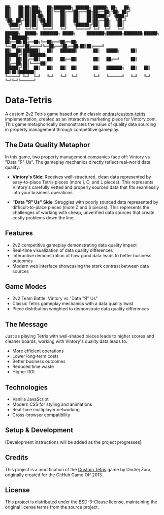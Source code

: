 ```
██╗   ██╗██╗███╗   ██╗████████╗ ██████╗ ██████╗ ██╗   ██╗
██║   ██║██║████╗  ██║╚══██╔══╝██╔═══██╗██╔══██╗╚██╗ ██╔╝
██║   ██║██║██╔██╗ ██║   ██║   ██║   ██║██████╔╝ ╚████╔╝ 
╚██╗ ██╔╝██║██║╚██╗██║   ██║   ██║   ██║██╔══██╗  ╚██╔╝  
 ╚████╔╝ ██║██║ ╚████║   ██║   ╚██████╔╝██║  ██║   ██║   
  ╚═══╝  ╚═╝╚═╝  ╚═══╝   ╚═╝    ╚═════╝ ╚═╝  ╚═╝   ╚═╝   
██████╗  █████╗ ████████╗ █████╗     ████████╗███████╗████████╗██████╗ ██╗███████╗
██╔══██╗██╔══██╗╚══██╔══╝██╔══██╗    ╚══██╔══╝██╔════╝╚══██╔══╝██╔══██╗██║██╔════╝
██║  ██║███████║   ██║   ███████║       ██║   █████╗     ██║   ██████╔╝██║███████╗
██║  ██║██╔══██║   ██║   ██╔══██║       ██║   ██╔══╝     ██║   ██╔══██╗██║╚════██║
██████╔╝██║  ██║   ██║   ██║  ██║       ██║   ███████╗   ██║   ██║  ██║██║███████║
╚═════╝ ╚═╝  ╚═╝   ╚═╝   ╚═╝  ╚═╝       ╚═╝   ╚══════╝   ╚═╝   ╚═╝  ╚═╝╚═╝╚══════╝
```
# Data-Tetris

A custom 2v2 Tetris game based on the classic [ondras/custom-tetris](https://github.com/ondras/custom-tetris) implementation, created as an interactive marketing piece for Vintory.com. This game metaphorically demonstrates the value of quality data sourcing in property management through competitive gameplay.

## The Data Quality Metaphor

In this game, two property management companies face off: Vintory vs "Data "Я" Us". The gameplay mechanics directly reflect real-world data quality:

- **Vintory's Side**: Receives well-structured, clean data represented by easy-to-place Tetris pieces (more I, O, and L pieces). This represents Vintory's carefully vetted and properly sourced data that fits seamlessly into your business operations.

- **"Data "Я" Us" Side**: Struggles with poorly sourced data represented by difficult-to-place pieces (more Z and S pieces). This represents the challenges of working with cheap, unverified data sources that create costly problems down the line.

## Features

- 2v2 competitive gameplay demonstrating data quality impact
- Real-time visualization of data quality differences
- Interactive demonstration of how good data leads to better business outcomes
- Modern web interface showcasing the stark contrast between data sources

## Game Modes

- 2v2 Team Battle: Vintory vs "Data "Я" Us"
- Classic Tetris gameplay mechanics with a data quality twist
- Piece distribution weighted to demonstrate data quality differences

## The Message

Just as playing Tetris with well-shaped pieces leads to higher scores and cleaner boards, working with Vintory's quality data leads to:
- More efficient operations
- Lower long-term costs
- Better business outcomes
- Reduced time waste
- Higher ROI

## Technologies

- Vanilla JavaScript
- Modern CSS for styling and animations
- Real-time multiplayer networking
- Cross-browser compatibility

## Setup & Development

[Development instructions will be added as the project progresses]

## Credits

This project is a modification of the [Custom Tetris](https://github.com/ondras/custom-tetris) game by Ondřej Žára, originally created for the GitHub Game Off 2013.

## License

This project is distributed under the BSD-3-Clause license, maintaining the original license terms from the source project.

